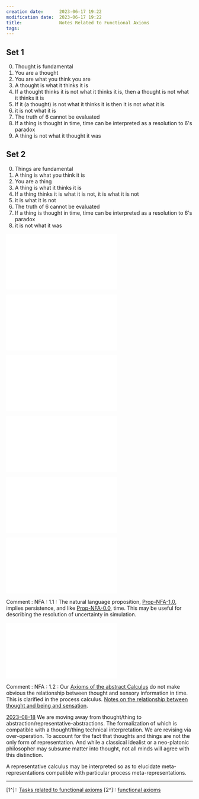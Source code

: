 ```yaml
---
creation date:		2023-06-17 19:22
modification date:	2023-06-17 19:22
title: 				Notes Related to Functional Axioms
tags:
---
```

## Set 1
0. Thought is fundamental
1. You are a thought
2. You are what you think you are
3. A thought is what it thinks it is 
4. If a thought thinks it is not what it thinks it is, then a thought is not what it thinks it is
5. If it (a thought) is not what it thinks it is then it is not what it is
6. it is not what it is
7. The truth of 6 cannot be evaluated
8. If a thing is thought in time, time can be interpreted as a resolution to 6's paradox
9. A thing is not what it thought it was

## Set 2
0. Things are fundamental
2. A thing is what you think it is
3. You are a thing
4. A thing is what it thinks it is
5. If a thing thinks it is what it is not, it is what it is not
6. it is what it is not
7. The truth of 6 cannot be evaluated
8. If a thing is thought in time, time can be interpreted as a resolution to 6's paradox
9. it is not what it was

![Prop-NFA-0.0](Prop-NFA-0.0.md)

![Prop-NFA-0.1](Prop-NFA-0.1.md)

![Prop-NFA-0.2](Prop-NFA-0.2.md)

![Prop-NFA-0.3-Functional_EP_Constraint](Prop-NFA-0.3-Functional_EP_Constraint.md)

![Iso-NFA-0.4](Iso-NFA-0.4.md)

![Prop-NFA-1.0](Prop-NFA-1.0.md)

Comment : NFA : 1.1 : The natural language proposition, [Prop-NFA-1.0](Prop-NFA-1.0.md), implies persistence, and like [Prop-NFA-0.0](Prop-NFA-0.0.md), time. This may be useful for describing the resolution of uncertainty in simulation.

![Prop-NFA-1.2](Prop-NFA-1.2.md)

Comment : NFA : 1.2 : Our [Axioms of the abstract Calculus](Axioms%20of%20the%20abstract%20Calculus.md) do not make obvious the relationship between thought and sensory information in time. This is clarified in the process calculus. [Notes on the relationship between thought and being and sensation](Notes%20on%20the%20relationship%20between%20thought%20and%20being%20and%20sensation.md).

[2023-08-18](2023-08-18.md)
We are moving away from thought/thing to abstraction/representative-abstractions. The formalization of which is compatible with a thought/thing technical interpretation. We are revising via over-operation. To account for the fact that thoughts and things are not the only form of representation. And while a classical idealist or a neo-platonic philosopher may subsume matter into thought, not all minds will agree with this distinction. 

A representative calculus may be interpreted so as to elucidate  meta-representations compatible with particular process meta-representations. 

---
[1^]:: [Tasks related to functional axioms](Tasks%20related%20to%20functional%20axioms.md)
[2^]:: [functional axioms](functional%20axioms)